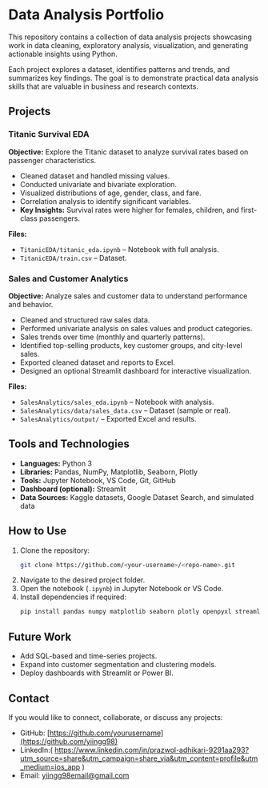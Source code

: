 

# Data Analysis Portfolio  

This repository contains a collection of data analysis projects showcasing work in data cleaning, exploratory analysis, visualization, and generating actionable insights using Python.  

Each project explores a dataset, identifies patterns and trends, and summarizes key findings. The goal is to demonstrate practical data analysis skills that are valuable in business and research contexts.  


## Projects  

### Titanic Survival EDA  
**Objective:** Explore the Titanic dataset to analyze survival rates based on passenger characteristics.  
- Cleaned dataset and handled missing values.  
- Conducted univariate and bivariate exploration.  
- Visualized distributions of age, gender, class, and fare.  
- Correlation analysis to identify significant variables.  
- **Key Insights:** Survival rates were higher for females, children, and first-class passengers.  

**Files:**  
- `TitanicEDA/titanic_eda.ipynb` – Notebook with full analysis.  
- `TitanicEDA/train.csv` – Dataset.  



### Sales and Customer Analytics  
**Objective:** Analyze sales and customer data to understand performance and behavior.  
- Cleaned and structured raw sales data.  
- Performed univariate analysis on sales values and product categories.  
- Sales trends over time (monthly and quarterly patterns).  
- Identified top-selling products, key customer groups, and city-level sales.  
- Exported cleaned dataset and reports to Excel.  
- Designed an optional Streamlit dashboard for interactive visualization.  

**Files:**  
- `SalesAnalytics/sales_eda.ipynb` – Notebook with analysis.  
- `SalesAnalytics/data/sales_data.csv` – Dataset (sample or real).  
- `SalesAnalytics/output/` – Exported Excel and results.  



## Tools and Technologies  

- **Languages:** Python 3  
- **Libraries:** Pandas, NumPy, Matplotlib, Seaborn, Plotly  
- **Tools:** Jupyter Notebook, VS Code, Git, GitHub  
- **Dashboard (optional):** Streamlit  
- **Data Sources:** Kaggle datasets, Google Dataset Search, and simulated data  



## How to Use  

1. Clone the repository:  
   ```bash
   git clone https://github.com/<your-username>/<repo-name>.git
   ```  
2. Navigate to the desired project folder.  
3. Open the notebook (`.ipynb`) in Jupyter Notebook or VS Code.  
4. Install dependencies if required:  
   ```bash
   pip install pandas numpy matplotlib seaborn plotly openpyxl streamlit  
   ```  

## Future Work  

- Add SQL-based and time-series projects.  
- Expand into customer segmentation and clustering models.  
- Deploy dashboards with Streamlit or Power BI.  



## Contact  

If you would like to connect, collaborate, or discuss any projects:  
- GitHub: [https://github.com/yourusername](https://github.com/yiingg98)  
- LinkedIn:( https://www.linkedin.com/in/prazwol-adhikari-9291aa293?utm_source=share&utm_campaign=share_via&utm_content=profile&utm_medium=ios_app )
- Email: yiingg98email@gmail.com  


